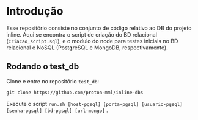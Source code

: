 
# Introdução

Esse repositório consiste no conjunto de código relativo ao DB do projeto inline.
Aqui se encontra o script de criação do BD relacional (`criacao_script.sql`), e o
modulo do node para testes iniciais no BD relacional e NoSQL (PostgreSQL e MongoDB,
respectivamente).

## Rodando o test_db
Clone e entre no repositório `test_db`:
```
git clone https://github.com/proton-mml/inline-dbs
```
Execute o script ```run.sh [host-pgsql] [porta-pgsql] [usuario-pgsql] [senha-pgsql] [bd-pgsql] [url-mongo]``` .
